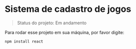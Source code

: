 <h1>Sistema de cadastro de jogos</h1>

> Status do projeto: Em andamento

Para rodar esse projeto em sua máquina, por favor digite:

```
npm install react
``` 

